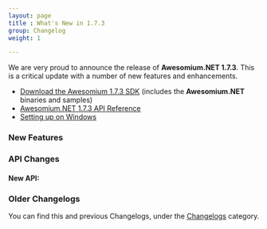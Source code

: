 ```yaml
---
layout: page
title : What's New in 1.7.3
group: Changelog
weight: 1

---
```


We are very proud to announce the release of **Awesomium.NET 1.7.3**. This is a critical update with a number of new features and enhancements.

* [Download the Awesomium 1.7.3 SDK](http://www.awesomium.com/download) (includes the **Awesomium.NET** binaries and samples)
* [Awesomium.NET 1.7.3 API Reference](http://docs.awesomium.net)
* [Setting up on Windows](http://wiki.awesomium.net/getting-started/setting-up-on-windows.html)

### New Features

### API Changes

#### New API:

### Older Changelogs

You can find this and previous Changelogs, under the [Changelogs](http://wiki.awesomium.net/changelogs/) category.
